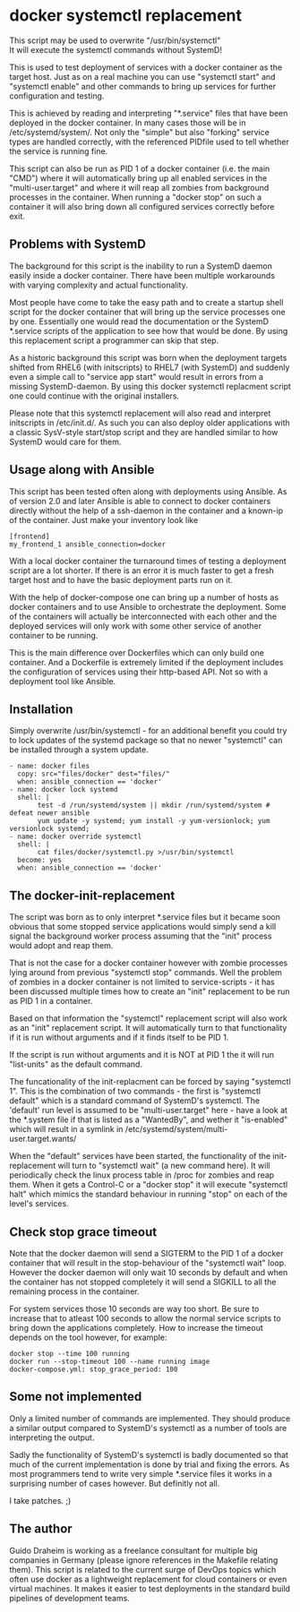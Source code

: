 # docker systemctl replacement

This script may be used to overwrite "/usr/bin/systemctl"   
It will execute the systemctl commands without SystemD!

This is used to test deployment of services with a docker
container as the target host. Just as on a real machine you 
can use "systemctl start" and "systemctl enable" and other 
commands to bring up services for further configuration and 
testing.

This is achieved by reading and interpreting "*.service"
files that have been deployed in the docker container. In
many cases those will be in /etc/systemd/system/. Not only
the "simple" but also "forking" service types are handled
correctly, with the referenced PIDfile used to tell whether 
the service is running fine.

This script can also be run as PID 1 of a docker container
(i.e. the main "CMD") where it will automatically bring up
all enabled services in the "multi-user.target" and where it 
will reap all zombies from background processes in the container.
When running a "docker stop" on such a container it will also 
bring down all configured services correctly before exit.

## Problems with SystemD

The background for this script is the inability to run a
SystemD daemon easily inside a docker container. There have
been multiple workarounds with varying complexity and actual
functionality.

Most people have come to take the easy path and to create a
startup shell script for the docker container that will
bring up the service processes one by one. Essentially one would
read the documentation or the SystemD *.service scripts of the
application to see how that would be done. By using this
replacement script a programmer can skip that step.

As a historic background this script was born when the
deployment targets shifted from RHEL6 (with initscripts)
to RHEL7 (with SystemD) and suddenly even a simple call
to "service app start" would result in errors from a missing
SystemD-daemon. By using this docker systemctl replacment
script one could continue with the original installers.

Please note that this systemctl replacement will also
read and interpret initscripts in /etc/init.d/. As such
you can also deploy older applications with a classic 
SysV-style start/stop script and they are handled similar 
to how SystemD would care for them.

## Usage along with Ansible

This script has been tested often along with deployments
using Ansible. As of version 2.0 and later Ansible is
able to connect to docker containers directly without the
help of a ssh-daemon in the container and a known-ip of 
the container. Just make your inventory look like

    [frontend]
    my_frontend_1 ansible_connection=docker

With a local docker container the turnaround times of
testing a deployment script are a lot shorter. If there
is an error it is much faster to get a fresh target host 
and to have the basic deployment parts run on it.

With the help of docker-compose one can bring up a
number of hosts as docker containers and to use Ansible
to orchestrate the deployment. Some of the containers
will actually be interconnected with each other and the
deployed services will only work with some other service
of another container to be running.

This is the main difference over Dockerfiles which can
only build one container. And a Dockerfile is extremely
limited if the deployment includes the configuration of
services using their http-based API. Not so with a
deployment tool like Ansible.

## Installation

Simply overwrite /usr/bin/systemctl - for an additional
benefit you could try to lock updates of the systemd
package so that no newer "systemctl" can be installed
through a system update.

    - name: docker files
      copy: src="files/docker" dest="files/"
      when: ansible_connection == 'docker'
    - name: docker lock systemd
      shell: |
           test -d /run/systemd/system || mkdir /run/systemd/system # defeat newer ansible
           yum update -y systemd; yum install -y yum-versionlock; yum versionlock systemd; 
    - name: docker override systemctl
      shell: |
           cat files/docker/systemctl.py >/usr/bin/systemctl
      become: yes
      when: ansible_connection == 'docker'


## The docker-init-replacement

The script was born as to only interpret *.service files
but it became soon obvious that some stopped service
applications would simply send a kill signal the background
worker process assuming that the "init" process would
adopt and reap them.

That is not the case for a docker container however with
zombie processes lying around from previous "systemctl stop"
commands. Well the problem of zombies in a docker container
is not limited to service-scripts - it has been discussed
multiple times how to create an "init" replacement to be
run as PID 1 in a container.

Based on that information the "systemctl" replacement script
will also work as an "init" replacement script. It will
automatically turn to that functionality if it is run without
arguments and if it finds itself to be PID 1.

If the script is run without arguments and it is NOT at PID 1
the it will run "list-units" as the default command.

The funcationality of the init-replacment can be forced by
saying "systemctl 1". This is the combination of two 
commands - the first is "systemctl default" which is a
standard command of SystemD's systemctl. The 'default' run
level is assumed to be "multi-user.target" here - have a
look at the *.system file if that is listed as a "WantedBy", 
and wether it "is-enabled" which will result in a symlink 
in /etc/systemd/system/multi-user.target.wants/

When the "default" services have been started, the functionality
of the init-replacement will turn to "systemctl wait" (a new
command here). It will periodically check the linux process table
in /proc for zombies and reap them. When it gets a Control-C
or a "docker stop" it will execute "systemctl halt" which 
mimics the standard behaviour in running "stop" on each of
the level's services.

## Check stop grace timeout

Note that the docker daemon will send a SIGTERM to the PID 1
of a docker container that will result in the stop-behaviour
of the "systemctl wait" loop. However the docker daemon will
only wait 10 seconds by default and when the container has
not stopped completely it will send a SIGKILL to all the
remaining process in the container.

For system services those 10 seconds are way too short. Be
sure to increase that to atleast 100 seconds to allow the
normal service scripts to bring down the applications
completely. How to increase the timeout depends on the tool
however, for example:

    docker stop --time 100 running
    docker run --stop-timeout 100 --name running image
    docker-compose.yml: stop_grace_period: 100

## Some not implemented

Only a limited number of commands are implemented. They
should produce a similar output compared to SystemD's
systemctl as a number of tools are interpreting the
output.

Sadly the functionality of SystemD's systemctl is badly
documented so that much of the current implementation is
done by trial and fixing the errors. As most programmers
tend to write very simple *.service files it works in a
surprising number of cases however. But definitly not all.

I take patches. ;)

## The author

Guido Draheim is working as a freelance consultant for
multiple big companies in Germany (please ignore references
in the Makefile relating them). This script is related to 
the current surge of DevOps topics which often use docker 
as a lightweight replacement for cloud containers or even 
virtual machines. It makes it easier to test deployments
in the standard build pipelines of development teams.






